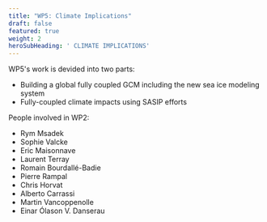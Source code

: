```yaml
---
title: "WP5: Climate Implications"
draft: false
featured: true
weight: 2
heroSubHeading: ' CLIMATE IMPLICATIONS'
---
```

 

WP5's work is devided into two parts:

 - Building a global fully coupled GCM including the new sea ice modeling system
 - Fully-coupled climate impacts using SASIP efforts

People involved in WP2:

 - Rym Msadek
 - Sophie Valcke
 - Eric Maisonnave
 - Laurent Terray
 - Romain Bourdallé-Badie
 - Pierre Rampal
 - Chris Horvat
 - Alberto Carrassi
 - Martin Vancoppenolle
 - Einar Ólason
V. Danserau
